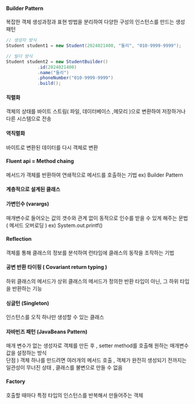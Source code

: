 
#### Builder Pattern
복잡한 객체 생성과정과 표현 방법을 분리하여 다양한 구성의 인스턴스를 만드는 생성 패턴 
~~~ java
// 생성자 방식
Student student1 = new Student(2024021400, "둘리", "010-9999-9999");

// 빌더 방식
Student student2 = new StudentBuilder()
            .id(2024021400)
            .name("둘리")
            .phoneNumber("010-9999-9999")
            .build();
~~~~
#### 직렬화 
객체의 상태를 바이트 스트림( 파일, 데이터베이스 ,메모리 )으로 변환하여 저장하거나 다른 시스템으로 전송 
#### 역직렬화 
바이트로 변환된 데이터를 다시 객체로 변환 

#### Fluent api = Method chaing 
메서드가 객체를 반환하여 연쇄적으로 메서드를 호출하는 기법 
ex) Builder Pattern

#### 계층적으로 설계된 클래스 

#### 가변인수 (varargs) 
매개변수로 들어오는 값의 갯수와 관계 없이 동적으로 인수를 받을 수 있게 해주는 문법 ( 메서드 오버로딩 ) 
ex) System.out.printf() 
#### Reflection 
객체를 통해 클래스의 정보를 분석하여 런타임에 클래스의 동작을 조작하는 기법 
#### 공변 반환 타이핑 ( Covariant return typing ) 
하위 클래스의 메서드가 상위 클래스의 메서드가 정의한 반환 타입이 아닌, 그 하위 타입을 반환하는 기능

#### 싱글턴 (Singleton) 
인스턴스를 오직 하나만 생성할 수 있는 클래스

#### 자바빈즈 패턴 (JavaBeans Pattern) 
매개 변수가 없는 생성자로 객체를 만든 후 , setter method를 호출해 원하는 매개변수 값을 설정하는 방식 <br>
단점 ) 객체 하나를 만드려면 여러개의 메서드 호출 , 객체가 완전히 생성되기 전까지는 일관성이 무너진 상태 , 클래스를 불변으로 만들 수 없음 

#### Factory
호출할 때마다 특정 타입의 인스턴스를 반복해서 만들어주는 객체
